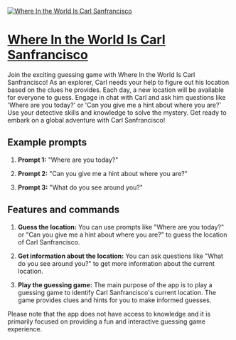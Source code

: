 [![Where In the World Is Carl Sanfrancisco](https://files.oaiusercontent.com/file-dw2z1FfV6y0ZnNH19DvWXwOH?se=2123-10-17T18%3A02%3A41Z&sp=r&sv=2021-08-06&sr=b&rscc=max-age%3D31536000%2C%20immutable&rscd=attachment%3B%20filename%3Decbef966-3237-4aca-b50f-61bad6d37398.png&sig=VpnLPTg2ALV8/CmkOvdbdbRcVZXtWeDMiBvx/EN0kus%3D)](https://chat.openai.com/g/g-lgYKVlVYz-where-in-the-world-is-carl-sanfrancisco)

# [Where In the World Is Carl Sanfrancisco](https://chat.openai.com/g/g-lgYKVlVYz-where-in-the-world-is-carl-sanfrancisco)

Join the exciting guessing game with Where In the World Is Carl Sanfrancisco! As an explorer, Carl needs your help to figure out his location based on the clues he provides. Each day, a new location will be available for everyone to guess. Engage in chat with Carl and ask him questions like 'Where are you today?' or 'Can you give me a hint about where you are?' Use your detective skills and knowledge to solve the mystery. Get ready to embark on a global adventure with Carl Sanfrancisco!

## Example prompts

1. **Prompt 1:** "Where are you today?"

2. **Prompt 2:** "Can you give me a hint about where you are?"

3. **Prompt 3:** "What do you see around you?"

## Features and commands

1. **Guess the location:** You can use prompts like "Where are you today?" or "Can you give me a hint about where you are?" to guess the location of Carl Sanfrancisco.

2. **Get information about the location:** You can ask questions like "What do you see around you?" to get more information about the current location.

3. **Play the guessing game:** The main purpose of the app is to play a guessing game to identify Carl Sanfrancisco's current location. The game provides clues and hints for you to make informed guesses.

Please note that the app does not have access to knowledge and it is primarily focused on providing a fun and interactive guessing game experience.